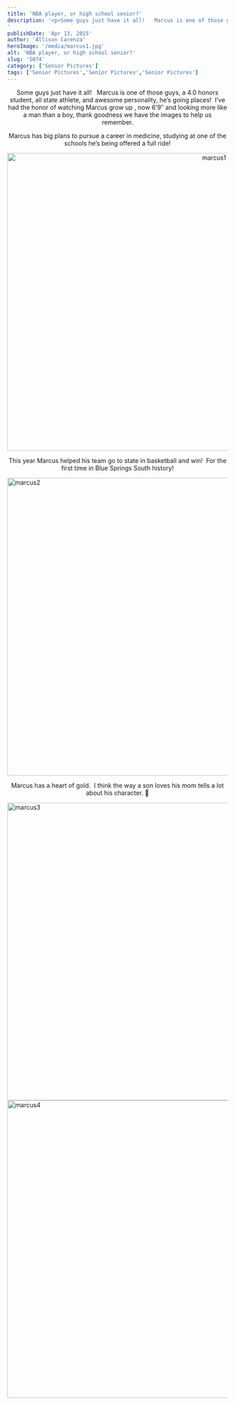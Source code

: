 ```yaml
---
title: 'NBA player, or high school senior?'
description: '<p>Some guys just have it all!   Marcus is one of those guys, a 4.0 honors student, all state athlete, [&hellip;]</p>
'
publishDate: 'Apr 13, 2015'
author: 'Allison Carenza'
heroImage: '/media/marcus1.jpg'
alt: 'NBA player, or high school senior?'
slug: '5074'
category: ['Senior Pictures']
tags: ['Senior Pictures','Senior Pictures','Senior Pictures']
---
```


<p style="text-align: center;">Some guys just have it all!   Marcus is one of those guys, a 4.0 honors student, all state athlete, and awesome personality, he&#8217;s going places!  I&#8217;ve had the honor of watching Marcus grow up , now 6&#8217;9&#8243; and looking more like a man than a boy, thank goodness we have the images to help us remember.</p>
<p style="text-align: center;">Marcus has big plans to pursue a career in medicine, studying at one of the schools he&#8217;s being offered a full ride!</p>
<p style="text-align: center;"><img class="aligncenter size-full wp-image-5075" alt="marcus1" src="/media/marcus1.jpg" width="930" height="680" srcset="/media/marcus1.jpg 930w, /media/marcus1-300x219.jpg 300w, /media/marcus1-768x562.jpg 768w" sizes="(max-width: 930px) 100vw, 930px" /></p>
<p style="text-align: center;">This year Marcus helped his team go to state in basketball and win!  For the first time in Blue Springs South history!</p>
<p><img class="aligncenter size-full wp-image-5076" alt="marcus2" src="/media/marcus2.jpg" width="930" height="680" srcset="/media/marcus2.jpg 930w, /media/marcus2-300x219.jpg 300w, /media/marcus2-768x562.jpg 768w" sizes="(max-width: 930px) 100vw, 930px" /></p>
<p style="text-align: center;">Marcus has a heart of gold.  I think the way a son loves his mom tells a lot about his character. 🙂</p>
<p><img class="aligncenter size-full wp-image-5077" alt="marcus3" src="/media/marcus3.jpg" width="930" height="680" srcset="/media/marcus3.jpg 930w, /media/marcus3-300x219.jpg 300w, /media/marcus3-768x562.jpg 768w" sizes="(max-width: 930px) 100vw, 930px" /> <img class="aligncenter size-full wp-image-5078" alt="marcus4" src="/media/marcus4.jpg" width="930" height="680" srcset="/media/marcus4.jpg 930w, /media/marcus4-300x219.jpg 300w, /media/marcus4-768x562.jpg 768w" sizes="(max-width: 930px) 100vw, 930px" /></p>
